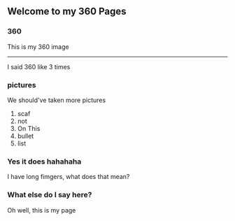 ## Welcome to my 360 Pages

### 360

This is my 360 image

<script src="//360.vizor.io/scripts/embed.js" data-vizorurl="https://360.vizor.io/embed/v/9pxyy" ></script>

***
I said 360 like 3 times

### pictures

We should've taken more pictures

1. scaf
2. not
3. On This
4. bullet
5. list

### Yes it does hahahaha

I have long fimgers, what does that mean?

### What else do I say here?

Oh well, this is my page
